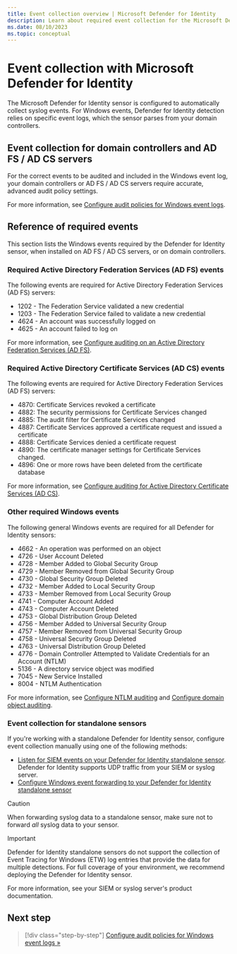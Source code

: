 ```yaml
---
title: Event collection overview | Microsoft Defender for Identity
description: Learn about required event collection for the Microsoft Defender for Identity sensor on domain controllers or AD FS / AD CS.
ms.date: 08/10/2023
ms.topic: conceptual
---
```


# Event collection with Microsoft Defender for Identity

The Microsoft Defender for Identity sensor is configured to automatically collect syslog events. For Windows events, Defender for Identity detection relies on specific event logs, which the sensor parses from your domain controllers.

## Event collection for domain controllers and AD FS / AD CS servers

For the correct events to be audited and included in the Windows event log, your domain controllers or AD FS / AD CS servers require accurate, advanced audit policy settings.

For more information, see [Configure audit policies for Windows event logs](../configure-windows-event-collection.md).

## Reference of required events

This section lists the Windows events required by the Defender for Identity sensor, when installed on AD FS / AD CS servers, or on domain controllers.

### Required Active Directory Federation Services (AD FS) events

The following events are required for Active Directory Federation Services (AD FS) servers:

- 1202 - The Federation Service validated a new credential
- 1203 - The Federation Service failed to validate a new credential
- 4624 - An account was successfully logged on
- 4625 - An account failed to log on

For more information, see [Configure auditing on an Active Directory Federation Services (AD FS)](../configure-windows-event-collection.md#configure-auditing-on-an-active-directory-federation-services-ad-fs).

### Required Active Directory Certificate Services (AD CS) events

The following events are required for Active Directory Federation Services (AD FS) servers:

- 4870: Certificate Services revoked a certificate
- 4882: The security permissions for Certificate Services changed
- 4885: The audit filter for Certificate Services changed
- 4887: Certificate Services approved a certificate request and issued a certificate
- 4888: Certificate Services denied a certificate request
- 4890: The certificate manager settings for Certificate Services changed.
- 4896: One or more rows have been deleted from the certificate database

For more information, see [Configure auditing for Active Directory Certificate Services (AD CS)](../configure-windows-event-collection.md#configure-auditing-for-active-directory-certificate-services-ad-cs).

### Other required Windows events

The following general Windows events are required for all Defender for Identity sensors: 

- 4662 - An operation was performed on an object
- 4726 - User Account Deleted
- 4728 - Member Added to Global Security Group
- 4729 - Member Removed from Global Security Group
- 4730 - Global Security Group Deleted
- 4732 - Member Added to Local Security Group
- 4733 - Member Removed from Local Security Group
- 4741 - Computer Account Added
- 4743 - Computer Account Deleted
- 4753 - Global Distribution Group Deleted
- 4756 - Member Added to Universal Security Group
- 4757 - Member Removed from Universal Security Group
- 4758 - Universal Security Group Deleted
- 4763 - Universal Distribution Group Deleted
- 4776 - Domain Controller Attempted to Validate Credentials for an Account (NTLM)
- 5136 - A directory service object was modified
- 7045 - New Service Installed
- 8004 - NTLM Authentication

For more information, see [Configure NTLM auditing](../configure-windows-event-collection.md#configure-ntlm-auditing) and [Configure domain object auditing](../configure-windows-event-collection.md#configure-domain-object-auditing).

### Event collection for standalone sensors

If you're working with a standalone Defender for Identity sensor, configure event collection manually using one of the following methods:

- [Listen for SIEM events on your Defender for Identity standalone sensor](../configure-event-collection.md). Defender for Identity supports UDP traffic from your SIEM or syslog server.
- [Configure Windows event forwarding to your Defender for Identity standalone sensor](../configure-event-forwarding.md)

> [!CAUTION]
> When forwarding syslog data to a standalone sensor, make sure not to forward *all* syslog data to your sensor.
>

> [!IMPORTANT]
> Defender for Identity standalone sensors do not support the collection of Event Tracing for Windows (ETW) log entries that provide the data for multiple detections. For full coverage of your environment, we recommend deploying the Defender for Identity sensor.

For more information, see your SIEM or syslog server's product documentation.

## Next step

> [!div class="step-by-step"]
> [Configure audit policies for Windows event logs »](../configure-windows-event-collection.md)